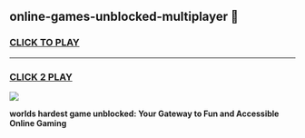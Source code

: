 
## online-games-unblocked-multiplayer 👋
<h3>
<a href="https://premium.freeplayer.one?title=online-games-unblocked-multiplayer&ref=14F">CLICK TO PLAY</a></h3>
<hr>

<h3>
<a href="https://premium.freeplayer.one?title=online-games-unblocked-multiplayer&ref=14F">CLICK 2 PLAY</a>
  
</h3>

<a href="https://premium.freeplayer.one?title=online-games-unblocked-multiplayer&ref=12F/"><img src="https://clearcache.store/games.png"></a>


**worlds hardest game unblocked: Your Gateway to Fun and Accessible Online Gaming**
